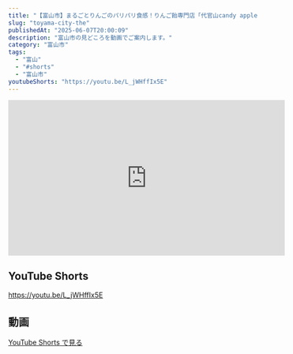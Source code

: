 ```yaml
---
title: "【富山市】まるごとりんごのパリパリ食感！りんご飴専門店「代官山candy apple 富山市 MAROOT店」 #shorts"
slug: "toyama-city-the"
publishedAt: "2025-06-07T20:00:09"
description: "富山市の見どころを動画でご案内します。"
category: "富山市"
tags: 
  - "富山"
  - "#shorts"
  - "富山市"
youtubeShorts: "https://youtu.be/L_jWHffIx5E"
---
```


<iframe width="560" height="315" src="https://www.youtube.com/embed/7Up4Aa6Fpzo" frameborder="0" allowfullscreen></iframe>

## YouTube Shorts

https://youtu.be/L_jWHffIx5E

## 動画

[YouTube Shorts で見る](https://youtu.be/L_jWHffIx5E)

